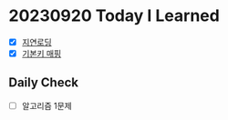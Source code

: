 # 20230920 Today I Learned
- [X] [지연로딩](../../JPA/lazy_loading.md)
- [X] [기본키 매핑](../../JPA/primary_key_mapping.md)

## Daily Check
- [ ] 알고리즘 1문제